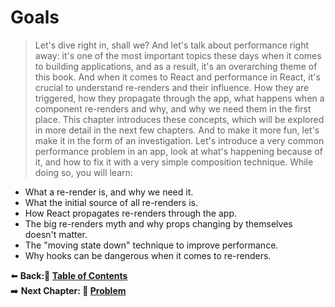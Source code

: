 # Goals

> Let's dive right in, shall we? And let's talk about performance right away: it's one of the most important topics these days when it comes to building applications, and as a result, it's an overarching theme of this book.
> And when it comes to React and performance in React, it's crucial to understand re-renders and their influence. How they are triggered, how they propagate through the app, what happens when a component re-renders and why, and why we need them in the first place.
> This chapter introduces these concepts, which will be explored in more detail in the next few chapters. And to make it more fun, let's make it in the form of an investigation. Let's introduce a very common performance problem in an app, look at what's happening because of it, and how to fix it with a very simple composition technique. While doing so, you will learn:

- What a re-render is, and why we need it.
- What the initial source of all re-renders is.
- How React propagates re-renders through the app.
- The big re-renders myth and why props changing by themselves
  doesn't matter.
- The "moving state down" technique to improve performance.
- Why hooks can be dangerous when it comes to re-renders.

⬅️ **Back:📑 [Table of Contents](../Readme.md)**
</br>
➡️ **Next Chapter: 💼 [Problem](./02-Problem.md)**
